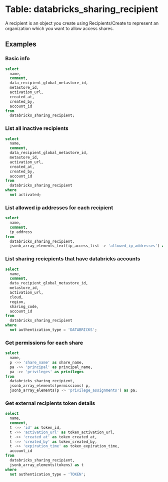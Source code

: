 # Table: databricks_sharing_recipient

A recipient is an object you create using Recipients/Create to represent an organization which you want to allow access shares.

## Examples

### Basic info

```sql
select
  name,
  comment,
  data_recipient_global_metastore_id,
  metastore_id,
  activation_url,
  created_at,
  created_by,
  account_id
from
  databricks_sharing_recipient;
```

### List all inactive recipients

```sql
select
  name,
  comment,
  data_recipient_global_metastore_id,
  metastore_id,
  activation_url,
  created_at,
  created_by,
  account_id
from
  databricks_sharing_recipient
where
  not activated;
```

### List allowed ip addresses for each recipient

```sql
select
  name,
  comment,
  ip_address
from
  databricks_sharing_recipient,
  jsonb_array_elements_text(ip_access_list -> 'allowed_ip_addresses') as ip_address;
```

### List sharing reciepients that have databricks accounts

```sql
select
  name,
  comment,
  data_recipient_global_metastore_id,
  metastore_id,
  activation_url,
  cloud,
  region,
  sharing_code,
  account_id
from
  databricks_sharing_recipient
where
  not authentication_type = 'DATABRICKS';
```

### Get permissions for each share

```sql
select
  name,
  p ->> 'share_name' as share_name,
  pa ->> 'principal' as principal_name,
  pa ->> 'privileges' as privileges
from
  databricks_sharing_recipient,
  jsonb_array_elements(permissions) p,
  jsonb_array_elements(p -> 'privilege_assignments') as pa;
```

### Get external recipients token details

```sql
select
  name,
  comment,
  t ->> 'id' as token_id,
  t ->> 'activation_url' as token_activation_url,
  t ->> 'created_at' as token_created_at,
  t ->> 'created_by' as token_created_by,
  t ->> 'expiration_time' as token_expiration_time,
  account_id
from
  databricks_sharing_recipient,
  jsonb_array_elements(tokens) as t
where
  not authentication_type = 'TOKEN';
```